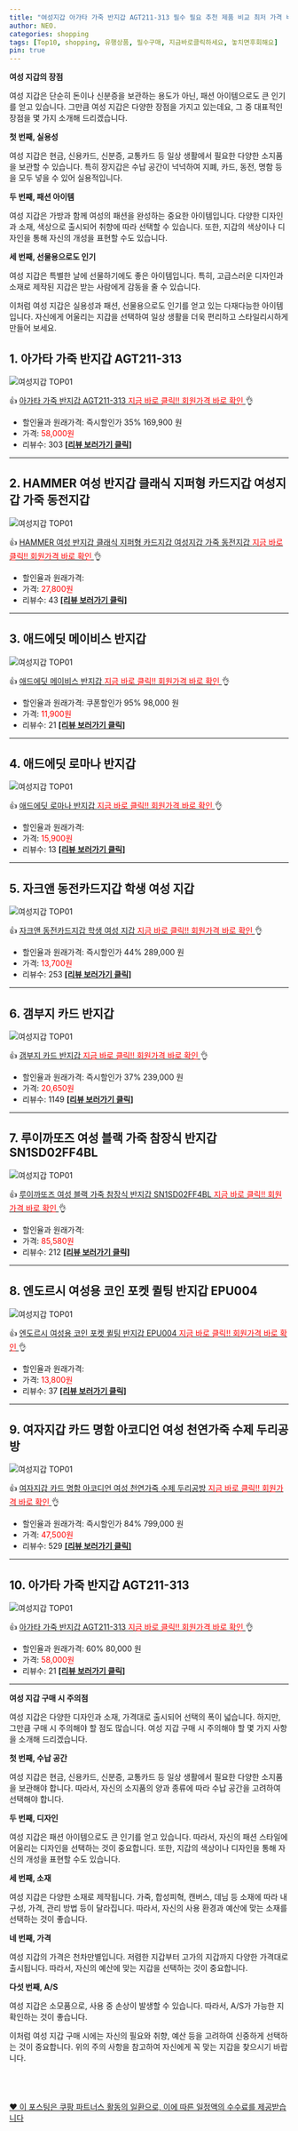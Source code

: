 ```yaml
---
title: "여성지갑 아가타 가죽 반지갑 AGT211-313 필수 필요 추천 제품 비교 최저 가격 비교 장점 구매 후기 구매평"
author: NEO.
categories: shopping
tags: [Top10, shopping, 유행상품, 필수구매, 지금바로클릭하세요, 놓치면후회해요]
pin: true
---
```

**여성 지갑의 장점**

여성 지갑은 단순히 돈이나 신분증을 보관하는 용도가 아닌, 패션 아이템으로도 큰 인기를 얻고 있습니다. 그만큼 여성 지갑은 다양한 장점을 가지고 있는데요, 그 중 대표적인 장점을 몇 가지 소개해 드리겠습니다.

**첫 번째, 실용성**

여성 지갑은 현금, 신용카드, 신분증, 교통카드 등 일상 생활에서 필요한 다양한 소지품을 보관할 수 있습니다. 특히 장지갑은 수납 공간이 넉넉하여 지폐, 카드, 동전, 명함 등을 모두 넣을 수 있어 실용적입니다.

**두 번째, 패션 아이템**

여성 지갑은 가방과 함께 여성의 패션을 완성하는 중요한 아이템입니다. 다양한 디자인과 소재, 색상으로 출시되어 취향에 따라 선택할 수 있습니다. 또한, 지갑의 색상이나 디자인을 통해 자신의 개성을 표현할 수도 있습니다.

**세 번째, 선물용으로도 인기**

여성 지갑은 특별한 날에 선물하기에도 좋은 아이템입니다. 특히, 고급스러운 디자인과 소재로 제작된 지갑은 받는 사람에게 감동을 줄 수 있습니다.

이처럼 여성 지갑은 실용성과 패션, 선물용으로도 인기를 얻고 있는 다재다능한 아이템입니다. 자신에게 어울리는 지갑을 선택하여 일상 생활을 더욱 편리하고 스타일리시하게 만들어 보세요.

   

## 1. 아가타 가죽 반지갑 AGT211-313

![여성지갑 TOP01](https://thumbnail9.coupangcdn.com/thumbnails/remote/490x490ex/image/retail/images/2023/04/25/14/0/255ce8c0-8389-4ef6-a2a6-c989a993b65e.jpg)


👍 [아가타 가죽 반지갑 AGT211-313 <font color=red> 지금 바로 클릭!! 회원가격 바로 확인 </font> ](https://link.coupang.com/re/AFFSDP?lptag=AF3617701&subid=GithubCoopas&pageKey=5272678629&traceid=V0-153&itemId=7519575568&vendorItemId=85777883043) 👌 


- 할인율과 원래가격: 즉시할인가 35%  169,900   원
- 가격: <span style='color:red'>58,000원</span>
- 리뷰수: 303  [**[리뷰 보러가기 클릭]**](https://link.coupang.com/re/AFFSDP?lptag=AF3617701&subid=GithubCoopas&pageKey=5272678629&traceid=V0-153&itemId=7519575568&vendorItemId=85777883043)

---


   

## 2. HAMMER 여성 반지갑 클래식 지퍼형 카드지갑 여성지갑 가죽 동전지갑

![여성지갑 TOP01](https://thumbnail6.coupangcdn.com/thumbnails/remote/490x490ex/image/vendor_inventory/154c/9f28a98b6ff715c98e750195dcfd2157d6e6ecb01ef16369e9d422ca849f.jpg)


👍 [HAMMER 여성 반지갑 클래식 지퍼형 카드지갑 여성지갑 가죽 동전지갑 <font color=red> 지금 바로 클릭!! 회원가격 바로 확인 </font> ](https://link.coupang.com/re/AFFSDP?lptag=AF3617701&subid=GithubCoopas&pageKey=7158593272&traceid=V0-153&itemId=18011509135&vendorItemId=87634471752) 👌 


- 할인율과 원래가격: 
- 가격: <span style='color:red'>27,800원</span>
- 리뷰수: 43  [**[리뷰 보러가기 클릭]**](https://link.coupang.com/re/AFFSDP?lptag=AF3617701&subid=GithubCoopas&pageKey=7158593272&traceid=V0-153&itemId=18011509135&vendorItemId=87634471752)

---


   

## 3. 애드에딧 메이비스 반지갑

![여성지갑 TOP01](https://thumbnail7.coupangcdn.com/thumbnails/remote/490x490ex/image/retail/images/3993257142051445-5d607b2f-0335-4c77-bb2f-bc1a6a376cc9.jpg)


👍 [애드에딧 메이비스 반지갑 <font color=red> 지금 바로 클릭!! 회원가격 바로 확인 </font> ](https://link.coupang.com/re/AFFSDP?lptag=AF3617701&subid=GithubCoopas&pageKey=269873677&traceid=V0-153&itemId=847444399&vendorItemId=5390041034) 👌 


- 할인율과 원래가격: 쿠폰할인가 95%  98,000   원
- 가격: <span style='color:red'>11,900원</span>
- 리뷰수: 21  [**[리뷰 보러가기 클릭]**](https://link.coupang.com/re/AFFSDP?lptag=AF3617701&subid=GithubCoopas&pageKey=269873677&traceid=V0-153&itemId=847444399&vendorItemId=5390041034)

---


   

## 4. 애드에딧 로마나 반지갑

![여성지갑 TOP01](https://thumbnail7.coupangcdn.com/thumbnails/remote/490x490ex/image/retail/images/915271030223663-258a1ba8-9f53-4232-9014-984afa1d0f8e.jpg)


👍 [애드에딧 로마나 반지갑 <font color=red> 지금 바로 클릭!! 회원가격 바로 확인 </font> ](https://link.coupang.com/re/AFFSDP?lptag=AF3617701&subid=GithubCoopas&pageKey=1063892847&traceid=V0-153&itemId=2009798210&vendorItemId=70009657511) 👌 


- 할인율과 원래가격: 
- 가격: <span style='color:red'>15,900원</span>
- 리뷰수: 13  [**[리뷰 보러가기 클릭]**](https://link.coupang.com/re/AFFSDP?lptag=AF3617701&subid=GithubCoopas&pageKey=1063892847&traceid=V0-153&itemId=2009798210&vendorItemId=70009657511)

---


   

## 5. 자크앤 동전카드지갑 학생 여성 지갑

![여성지갑 TOP01](https://thumbnail6.coupangcdn.com/thumbnails/remote/490x490ex/image/vendor_inventory/8d50/21a65d19ce28b04080a7ba0cf3392ef4baf9f51e234296be8423423092a5.jpg)


👍 [자크앤 동전카드지갑 학생 여성 지갑 <font color=red> 지금 바로 클릭!! 회원가격 바로 확인 </font> ](https://link.coupang.com/re/AFFSDP?lptag=AF3617701&subid=GithubCoopas&pageKey=7332103636&traceid=V0-153&itemId=18826342399&vendorItemId=85969861291) 👌 


- 할인율과 원래가격: 즉시할인가 44%  289,000   원
- 가격: <span style='color:red'>13,700원</span>
- 리뷰수: 253  [**[리뷰 보러가기 클릭]**](https://link.coupang.com/re/AFFSDP?lptag=AF3617701&subid=GithubCoopas&pageKey=7332103636&traceid=V0-153&itemId=18826342399&vendorItemId=85969861291)

---


   

## 6. 갬부지 카드 반지갑

![여성지갑 TOP01](https://thumbnail9.coupangcdn.com/thumbnails/remote/490x490ex/image/retail/images/1790391331327121-6fdc8b57-748c-4a49-9186-3c702ea03fd3.jpg)


👍 [갬부지 카드 반지갑 <font color=red> 지금 바로 클릭!! 회원가격 바로 확인 </font> ](https://link.coupang.com/re/AFFSDP?lptag=AF3617701&subid=GithubCoopas&pageKey=5843696916&traceid=V0-153&itemId=10148814133&vendorItemId=77431524261) 👌 


- 할인율과 원래가격: 즉시할인가 37%  239,000   원
- 가격: <span style='color:red'>20,650원</span>
- 리뷰수: 1149  [**[리뷰 보러가기 클릭]**](https://link.coupang.com/re/AFFSDP?lptag=AF3617701&subid=GithubCoopas&pageKey=5843696916&traceid=V0-153&itemId=10148814133&vendorItemId=77431524261)

---


   

## 7. 루이까또즈 여성 블랙 가죽 참장식 반지갑 SN1SD02FF4BL

![여성지갑 TOP01](https://thumbnail6.coupangcdn.com/thumbnails/remote/490x490ex/image/vendor_inventory/c971/1669c8055c747fcb6ee047df01c30bc38d7e398b88fce8618f9fde6289d2.jpg)


👍 [루이까또즈 여성 블랙 가죽 참장식 반지갑 SN1SD02FF4BL <font color=red> 지금 바로 클릭!! 회원가격 바로 확인 </font> ](https://link.coupang.com/re/AFFSDP?lptag=AF3617701&subid=GithubCoopas&pageKey=6816446671&traceid=V0-153&itemId=16141444408&vendorItemId=83654094393) 👌 


- 할인율과 원래가격: 
- 가격: <span style='color:red'>85,580원</span>
- 리뷰수: 212  [**[리뷰 보러가기 클릭]**](https://link.coupang.com/re/AFFSDP?lptag=AF3617701&subid=GithubCoopas&pageKey=6816446671&traceid=V0-153&itemId=16141444408&vendorItemId=83654094393)

---


   

## 8. 엔도르시 여성용 코인 포켓 퀼팅 반지갑 EPU004

![여성지갑 TOP01](https://thumbnail9.coupangcdn.com/thumbnails/remote/490x490ex/image/vendor_inventory/6ad3/13b51fd57ee3e9eaa8746a07cac03b17834d662a4f7a47681ea635c3b778.jpg)


👍 [엔도르시 여성용 코인 포켓 퀼팅 반지갑 EPU004 <font color=red> 지금 바로 클릭!! 회원가격 바로 확인 </font> ](https://link.coupang.com/re/AFFSDP?lptag=AF3617701&subid=GithubCoopas&pageKey=5296321716&traceid=V0-153&itemId=7634240999&vendorItemId=76177884882) 👌 


- 할인율과 원래가격: 
- 가격: <span style='color:red'>13,800원</span>
- 리뷰수: 37  [**[리뷰 보러가기 클릭]**](https://link.coupang.com/re/AFFSDP?lptag=AF3617701&subid=GithubCoopas&pageKey=5296321716&traceid=V0-153&itemId=7634240999&vendorItemId=76177884882)

---


   

## 9. 여자지갑 카드 명함 아코디언 여성 천연가죽 수제 두리공방

![여성지갑 TOP01](https://thumbnail7.coupangcdn.com/thumbnails/remote/490x490ex/image/vendor_inventory/01b3/19c6a5335f2e5683b81b8ecc9422f422b9b1b2b4b47cbdac379177557516.jpg)


👍 [여자지갑 카드 명함 아코디언 여성 천연가죽 수제 두리공방 <font color=red> 지금 바로 클릭!! 회원가격 바로 확인 </font> ](https://link.coupang.com/re/AFFSDP?lptag=AF3617701&subid=GithubCoopas&pageKey=7375762353&traceid=V0-153&itemId=19036653109&vendorItemId=86160554838) 👌 


- 할인율과 원래가격: 즉시할인가 84%  799,000   원
- 가격: <span style='color:red'>47,500원</span>
- 리뷰수: 529  [**[리뷰 보러가기 클릭]**](https://link.coupang.com/re/AFFSDP?lptag=AF3617701&subid=GithubCoopas&pageKey=7375762353&traceid=V0-153&itemId=19036653109&vendorItemId=86160554838)

---


   

## 10. 아가타 가죽 반지갑 AGT211-313

![여성지갑 TOP01](https://thumbnail9.coupangcdn.com/thumbnails/remote/490x490ex/image/retail/images/2023/04/25/14/0/255ce8c0-8389-4ef6-a2a6-c989a993b65e.jpg)


👍 [아가타 가죽 반지갑 AGT211-313 <font color=red> 지금 바로 클릭!! 회원가격 바로 확인 </font> ](https://link.coupang.com/re/AFFSDP?lptag=AF3617701&subid=GithubCoopas&pageKey=5272678629&traceid=V0-153&itemId=7519575568&vendorItemId=85777883043) 👌 


- 할인율과 원래가격: 60%  80,000   원
- 가격: <span style='color:red'>58,000원</span>
- 리뷰수: 21  [**[리뷰 보러가기 클릭]**](https://link.coupang.com/re/AFFSDP?lptag=AF3617701&subid=GithubCoopas&pageKey=5272678629&traceid=V0-153&itemId=7519575568&vendorItemId=85777883043)

---
**여성 지갑 구매 시 주의점**

여성 지갑은 다양한 디자인과 소재, 가격대로 출시되어 선택의 폭이 넓습니다. 하지만, 그만큼 구매 시 주의해야 할 점도 많습니다. 여성 지갑 구매 시 주의해야 할 몇 가지 사항을 소개해 드리겠습니다.

**첫 번째, 수납 공간**

여성 지갑은 현금, 신용카드, 신분증, 교통카드 등 일상 생활에서 필요한 다양한 소지품을 보관해야 합니다. 따라서, 자신의 소지품의 양과 종류에 따라 수납 공간을 고려하여 선택해야 합니다.

**두 번째, 디자인**

여성 지갑은 패션 아이템으로도 큰 인기를 얻고 있습니다. 따라서, 자신의 패션 스타일에 어울리는 디자인을 선택하는 것이 중요합니다. 또한, 지갑의 색상이나 디자인을 통해 자신의 개성을 표현할 수도 있습니다.

**세 번째, 소재**

여성 지갑은 다양한 소재로 제작됩니다. 가죽, 합성피혁, 캔버스, 데님 등 소재에 따라 내구성, 가격, 관리 방법 등이 달라집니다. 따라서, 자신의 사용 환경과 예산에 맞는 소재를 선택하는 것이 좋습니다.

**네 번째, 가격**

여성 지갑의 가격은 천차만별입니다. 저렴한 지갑부터 고가의 지갑까지 다양한 가격대로 출시됩니다. 따라서, 자신의 예산에 맞는 지갑을 선택하는 것이 중요합니다.

**다섯 번째, A/S**

여성 지갑은 소모품으로, 사용 중 손상이 발생할 수 있습니다. 따라서, A/S가 가능한 지 확인하는 것이 좋습니다.

이처럼 여성 지갑 구매 시에는 자신의 필요와 취향, 예산 등을 고려하여 신중하게 선택하는 것이 중요합니다. 위의 주의 사항을 참고하여 자신에게 꼭 맞는 지갑을 찾으시기 바랍니다.<br><br><br><br><br> [ ❤  이 포스팅은 쿠팡 파트너스 활동의 일환으로, 이에 따른 일정액의 수수료를 제공받습니다](https://link.coupang.com/a/bcEFyh)